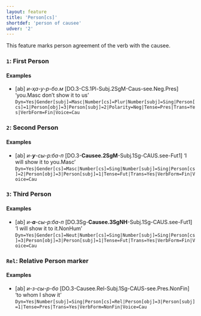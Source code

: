 ```yaml
---
layout: feature
title: 'Person[cs]'
shortdef: 'person of causee'
udver: '2'
---
```


This feature marks person agreement of the verb with the causee.

### <a name="1">`1`</a>: First Person

#### Examples

* [ab] _и-ҳа-у-р-бо.м_ [DO.3-CS.1Pl-Subj.2SgM-Caus-see.Neg.Pres] ‘you.Masc don’t show it to us’ `Dyn=Yes|Gender[subj]=Masc|Number[cs]=Plur|Number[subj]=Sing|Person[cs]=1|Person[obj]=3|Person[subj]=2|Polarity=Neg|Tense=Pres|Trans=Yes|VerbForm=Fin|Voice=Cau`

### <a name="2">`2`</a>: Second Person

#### Examples

* [ab] _и-<b>у</b>-сы-р:ба-п_ [DO.3-<b>Causee.2SgM</b>-Subj.1Sg-CAUS.see-Fut1] ‘I will show it to you.Masc’ `Dyn=Yes|Gender[cs]=Masc|Number[cs]=Sing|Number[subj]=Sing|Person[cs]=2|Person[obj]=3|Person[subj]=1|Tense=Fut|Trans=Yes|VerbForm=Fin|Voice=Cau`

### <a name="3">`3`</a>: Third Person

#### Examples

* [ab] _и-<b>а</b>-сы-р:ба-п_ [DO.3Sg-<b>Causee.3SgNH</b>-Subj.1Sg-CAUS.see-Fut1] ‘I will show it to it.NonHum’ `Dyn=Yes|Gender[cs]=Neut|Number[cs]=Sing|Number[subj]=Sing|Person[cs]=3|Person[obj]=3|Person[subj]=1|Tense=Fut|Trans=Yes|VerbForm=Fin|Voice=Cau`

### <a name="Rel">`Rel`</a>: Relative Person marker

#### Examples

* [ab] _и-з-сы-р-бо_ [DO.3-Causee.Rel-Subj.1Sg-CAUS-see.Pres.NonFin] ‘to whom I show it’ `Dyn=Yes|Number[subj]=Sing|Person[cs]=Rel|Person[obj]=3|Person[subj]=1|Tense=Pres|Trans=Yes|VerbForm=NonFin|Voice=Cau`


<!-- Interlanguage links updated Ne 5. května 2024, 18:20:13 CEST -->
